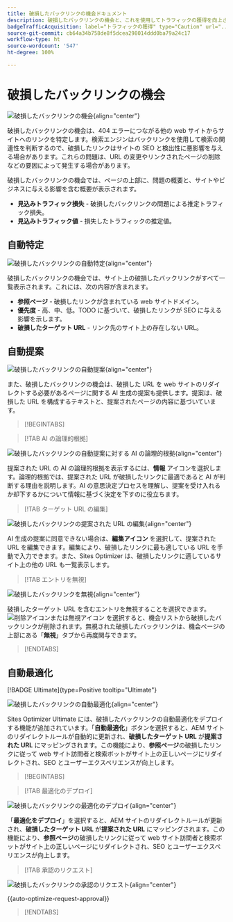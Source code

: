 ```yaml
---
title: 破損したバックリンクの機会ドキュメント
description: 破損したバックリンクの機会と、これを使用してトラフィックの獲得を向上させる方法について説明します。
badgeTrafficAcquisition: label="トラフィックの獲得" type="Caution" url="../../opportunity-types/traffic-acquisition.md" tooltip="トラフィックの獲得"
source-git-commit: cb64a34b758de8f5dcea298014ddd0ba79a24c17
workflow-type: ht
source-wordcount: '547'
ht-degree: 100%

---
```



# 破損したバックリンクの機会

![破損したバックリンクの機会](./assets/broken-backlinks/hero.png){align="center"}

破損したバックリンクの機会は、404 エラーにつながる他の web サイトからサイトへのリンクを特定します。検索エンジンはバックリンクを使用して検索の関連性を判断するので、破損したリンクはサイトの SEO と検出性に悪影響を与える場合があります。これらの問題は、URL の変更やリンクされたページの削除などの要因によって発生する場合があります。

破損したバックリンクの機会では、ページの上部に、問題の概要と、サイトやビジネスに与える影響を含む概要が表示されます。

* **見込みトラフィック損失** - 破損したバックリンクの問題による推定トラフィック損失。
* **見込みトラフィック値** - 損失したトラフィックの推定値。

## 自動特定

![破損したバックリンクの自動特定](./assets/broken-backlinks/auto-identify.png){align="center"}

破損したバックリンクの機会では、サイト上の破損したバックリンクがすべて一覧表示されます。これには、次の内容が含まれます。

* **参照ページ** - 破損したリンクが含まれている web サイトドメイン。
* **優先度** - 高、中、低。TODO に基づいて、破損したリンクが SEO に与える影響を示します。
* **破損したターゲット URL** - リンク先のサイト上の存在しない URL。

## 自動提案

![破損したバックリンクの自動提案](./assets/broken-backlinks/auto-suggest.png){align="center"}

また、破損したバックリンクの機会は、破損した URL を web サイトのリダイレクトする必要があるページに関する AI 生成の提案も提供します。提案は、破損した URL を構成するテキストと、提案されたページの内容に基づいています。


>[!BEGINTABS]

>[!TAB AI の論理的根拠]

![破損したバックリンクの自動提案に対する AI の論理的根拠](./assets/broken-backlinks/auto-suggest-ai-rationale.png){align="center"}

提案された URL の AI の論理的根拠を表示するには、**情報** アイコンを選択します。論理的根拠では、提案された URL が破損したリンクに最適であると AI が判断する理由を説明します。AI の意思決定プロセスを理解し、提案を受け入れるか却下するかについて情報に基づく決定を下すのに役立ちます。

>[!TAB ターゲット URL の編集]

![破損したバックリンクの提案された URL の編集](./assets/broken-backlinks/edit-target-url.png){align="center"}

AI 生成の提案に同意できない場合は、**編集アイコン** を選択して、提案された URL を編集できます。編集により、破損したリンクに最も適している URL を手動で入力できます。また、Sites Optimizer は、破損したリンクに適しているサイト上の他の URL も一覧表示します。

>[!TAB エントリを無視]

![破損したバックリンクを無視](./assets/broken-backlinks/ignore.png){align="center"}

破損したターゲット URL を含むエントリを無視することを選択できます。![削除アイコンまたは無視アイコン](https://spectrum.adobe.com/static/icons/ui_18/CrossSize500.svg) を選択すると、機会リストから破損したバックリンクが削除されます。無視された破損したバックリンクは、機会ページの上部にある「**無視**」タブから再度関与できます。

>[!ENDTABS]

## 自動最適化

[!BADGE Ultimate]{type=Positive tooltip="Ultimate"}

![破損したバックリンクの自動最適化](./assets/broken-backlinks/auto-optimize.png){align="center"}

Sites Optimizer Ultimate には、破損したバックリンクの自動最適化をデプロイする機能が追加されています。「**自動最適化**」ボタンを選択すると、AEM サイトのリダイレクトルールが自動的に更新され、**破損したターゲット URL** が&#x200B;**提案された URL** にマッピングされます。この機能により、**参照ページ**&#x200B;の破損したリンクに従って web サイト訪問者と検索ボットがサイト上の正しいページにリダイレクトされ、SEO とユーザーエクスペリエンスが向上します。

>[!BEGINTABS]

>[!TAB 最適化のデプロイ]

![破損したバックリンクの最適化のデプロイ](./assets/broken-backlinks/deploy-optimization.png){align="center"}

「**最適化をデプロイ**」を選択すると、AEM サイトのリダイレクトルールが更新され、**破損したターゲット URL** が&#x200B;**提案された URL** にマッピングされます。この機能により、**参照ページ**&#x200B;の破損したリンクに従って web サイト訪問者と検索ボットがサイト上の正しいページにリダイレクトされ、SEO とユーザーエクスペリエンスが向上します。

>[!TAB 承認のリクエスト]

![破損したバックリンクの承認のリクエスト](./assets/broken-backlinks/request-approval.png){align="center"}

{{auto-optimize-request-approval}}

>[!ENDTABS]
